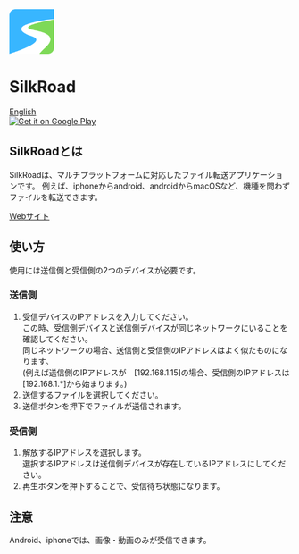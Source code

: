 <img width="80" src="../assets/icon/icon.png">

# SilkRoad
[English](../README.md)<br/>
<a href='https://play.google.com/store/apps/details?id=io.github.silkroad.io.github.rikitonoto&pcampaignid=pcampaignidMKT-Other-global-all-co-prtnr-py-PartBadge-Mar2515-1'><img alt='Get it on Google Play' src='https://play.google.com/intl/ja/badges/static/images/badges/en_badge_web_generic.png' height=90px/></a>

## SilkRoadとは
SilkRoadは、マルチプラットフォームに対応したファイル転送アプリケーションです。
例えば、iphoneからandroid、androidからmacOSなど、機種を問わずファイルを転送できます。

[Webサイト](https://rikitonoto.github.io/silkroad.github.io/)


## 使い方
使用には送信側と受信側の2つのデバイスが必要です。


### 送信側
1. 受信デバイスのIPアドレスを入力してください。</br>
この時、受信側デバイスと送信側デバイスが同じネットワークにいることを確認してください。</br>
同じネットワークの場合、送信側と受信側のIPアドレスはよく似たものになります。</br>
(例えば送信側のIPアドレスが　[192.168.1.15]の場合、受信側のIPアドレスは[192.168.1.*]から始まります。)
1. 送信するファイルを選択してください。
1. 送信ボタンを押下でファイルが送信されます。

### 受信側
1. 解放するIPアドレスを選択します。</br>
選択するIPアドレスは送信側デバイスが存在しているIPアドレスにしてください。
2. 再生ボタンを押下することで、受信待ち状態になります。

## 注意
Android、iphoneでは、画像・動画のみが受信できます。

